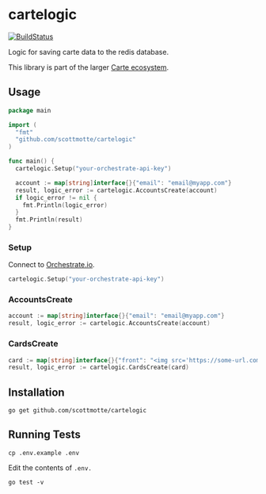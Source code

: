 # cartelogic

[![BuildStatus](https://travis-ci.org/scottmotte/cartelogic.png?branch=master)](https://travis-ci.org/scottmotte/cartelogic)

Logic for saving carte data to the redis database.

This library is part of the larger [Carte ecosystem](https://github.com/scottmotte/carte).

## Usage

```go
package main

import (
  "fmt"
  "github.com/scottmotte/cartelogic"
)

func main() {
  cartelogic.Setup("your-orchestrate-api-key")

  account := map[string]interface{}{"email": "email@myapp.com"}
  result, logic_error := cartelogic.AccountsCreate(account)
  if logic_error != nil {
    fmt.Println(logic_error)
  }
  fmt.Println(result)
}
```

### Setup

Connect to [Orchestrate.io](http://orchestrate.io/).

```go
cartelogic.Setup("your-orchestrate-api-key")
```

### AccountsCreate

```go
account := map[string]interface{}{"email": "email@myapp.com"}
result, logic_error := cartelogic.AccountsCreate(account)
```

### CardsCreate

```go
card := map[string]interface{}{"front": "<img src='https://some-url.com/some-image.png'>", "back": "John Doe", "api_key": "your_api_key_you_got_when_creating_an_account"}
result, logic_error := cartelogic.CardsCreate(card)
```

## Installation

```
go get github.com/scottmotte/cartelogic
```

## Running Tests

```
cp .env.example .env
```

Edit the contents of `.env.`

```
go test -v
```
